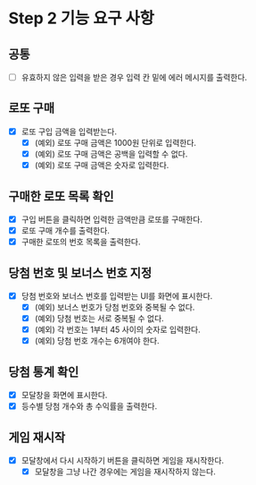 # Step 2 기능 요구 사항

## 공통

- [ ] 유효하지 않은 입력을 받은 경우 입력 칸 밑에 에러 메시지를 출력한다.

## 로또 구매

- [x] 로또 구입 금액을 입력받는다.
  - [x] (예외) 로또 구매 금액은 1000원 단위로 입력한다.
  - [x] (예외) 로또 구매 금액은 공백을 입력할 수 없다.
  - [x] (예외) 로또 구매 금액은 숫자로 입력한다.

## 구매한 로또 목록 확인

- [x] 구입 버튼을 클릭하면 입력한 금액만큼 로또를 구매한다.
- [x] 로또 구매 개수를 출력한다.
- [x] 구매한 로또의 번호 목록을 출력한다.

## 당첨 번호 및 보너스 번호 지정

- [x] 당첨 번호와 보너스 번호를 입력받는 UI를 화면에 표시한다.
  - [x] (예외) 보너스 번호가 당첨 번호와 중복될 수 없다.
  - [x] (예외) 당첨 번호는 서로 중복될 수 없다.
  - [x] (예외) 각 번호는 1부터 45 사이의 숫자로 입력한다.
  - [x] (예외) 당첨 번호 개수는 6개여야 한다.

## 당첨 통계 확인

- [x] 모달창을 화면에 표시한다.
- [x] 등수별 당첨 개수와 총 수익률을 출력한다.

## 게임 재시작

- [x] 모달창에서 다시 시작하기 버튼을 클릭하면 게임을 재시작한다.
  - [x] 모달창을 그냥 나간 경우에는 게임을 재시작하지 않는다.
